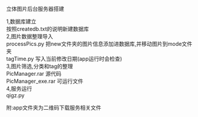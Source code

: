 立体图片后台服务器搭建   

1,数据库建立   
按照createdb.txt的说明新建数据库   
2,图片数据整理导入   
processPics.py	把new文件夹的图片信息添加进数据库,并移动图片到mode文件夹   
tagTime.py	写入当前修改日期(app运行时会检查)   
3,图片筛选,分类和tag的整理   
PicManager.rar 源代码   
PicManager_exe.rar 可运行文件   
4,服务运行   
qigz.py   

附:app文件夹为二维码下载服务相关文件
